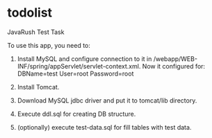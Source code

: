 # todolist
JavaRush Test Task

To use this app, you need to:

1. Install MySQL and configure connection to it in /webapp/WEB-INF/spring/appServlet/servlet-context.xml.
Now it configured for:
DBName=test
User=root
Password=root

2. Install Tomcat.

3. Download MySQL jdbc driver and put it to tomcat/lib directory.

4. Execute ddl.sql for creating DB structure.

5. (optionally) execute test-data.sql for fill tables with test data.


